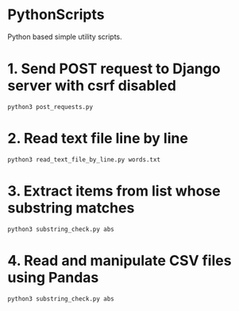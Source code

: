 # PythonScripts
Python based simple utility scripts.

# 1. Send POST request to Django server with csrf disabled
    python3 post_requests.py

# 2. Read text file line by line
    python3 read_text_file_by_line.py words.txt

# 3. Extract items from list whose substring matches
    python3 substring_check.py abs

# 4. Read and manipulate CSV files using Pandas
    python3 substring_check.py abs
